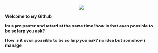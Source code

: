 
<p align="center">
  <a href="https://github.com/Zvakun">
    <img src="https://discord.c99.nl/widget/theme-2/424914985466986498.png" />
     </a>
 <p><strong>Welcome to my Github</strong></p>
  <p><strong>Im a pro paster and retard at the same time! how is that even possible to be so larp you ask?</strong></p>
  <p><strong>How is it even possible to be so larp you ask? no idea but somehow i manage</strong></p>
